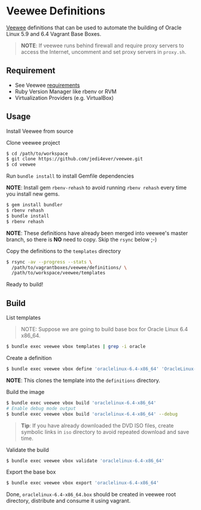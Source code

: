 # Veewee Definitions

[Veewee](https://github.com/jedi4ever/veewee) definitions that can be used to automate the building of Oracle Linux 5.9 and 6.4 Vagrant Base Boxes.

> **NOTE**: If veewee runs behind firewall and require proxy servers to access the Internet, uncomment and set proxy servers in `proxy.sh`.

## Requirement

* See Veewee [requirements](https://github.com/jedi4ever/veewee/blob/master/doc/requirements.md)
* Ruby Version Manager like rbenv or RVM
* Virtualization Providers (e.g. VirtualBox)

## Usage

Install Veewee from source

Clone veewee project

```bash
$ cd /path/to/workspace
$ git clone https://github.com/jedi4ever/veewee.git
$ cd veewee
```
Run `bundle install` to install Gemfile dependencies

**NOTE**: Install gem `rbenv-rehash` to avoid running `rbenv rehash` every time you install new gems.

```bash
$ gem install bundler
$ rbenv rehash
$ bundle install
$ rbenv rehash
```

**NOTE**: These definitions have already been merged into veewee's master branch, so there is **NO** need to copy. Skip the `rsync` below ;-)

Copy the definitions to the `templates` directory

```bash
$ rsync -av --progress --stats \
  /path/to/vagrantboxes/veewee/definitions/ \
  /path/to/workspace/veewee/templates
```

Ready to build!

## Build

List templates

> NOTE: Suppose we are going to build base box for Oracle Linux 6.4 x86_64.

```bash
$ bundle exec veewee vbox templates | grep -i oracle
```

Create a definition

```bash
$ bundle exec veewee vbox define 'oraclelinux-6.4-x86_64' 'OracleLinux-6.4-x86_64-DVD'
```

**NOTE**: This clones the template into the `definitions` directory.

Build the image

```bash
$ bundle exec veewee vbox build 'oraclelinux-6.4-x86_64'
# Enable debug mode output
$ bundle exec veewee vbox build 'oraclelinux-6.4-x86_64' --debug
```

> **Tip**: If you have already downloaded the DVD ISO files,  create symbolic links in `iso` directory to avoid repeated download and save time.

Validate the build

```bash
$ bundle exec veewee vbox validate 'oraclelinux-6.4-x86_64'
```

Export the base box

```bash
$ bundle exec veewee vbox export 'oraclelinux-6.4-x86_64'
```

Done, `oraclelinux-6.4-x86_64.box` should be created in veewee root directory, distribute and consume it using vagrant.


